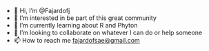 - 👋 Hi, I’m @Fajardofj
- 👀 I’m interested in be part of this great community 
- 🌱 I’m currently learning about R and Phyton
- 💞️ I’m looking to collaborate on whatever I can do or help someone 
- 📫 How to reach me fajardofsae@gmail.com

<!---
Fajardofj/Fajardofj is a ✨ special ✨ repository because its `README.md` (this file) appears on your GitHub profile.
You can click the Preview link to take a look at your changes.
--->
